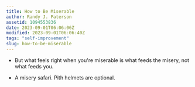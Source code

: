 ```yaml
---
title: How to Be Miserable
author: Randy J. Paterson
assetid: 1094553836
date: 2023-09-01T06:06:06Z
modified: 2023-09-01T06:06:40Z
tags: "self-improvement"
slug: how-to-be-miserable
---
```


*  But what feels right when you're miserable is what feeds the misery, not what feeds you.

*  A misery safari. Pith helmets are optional.

